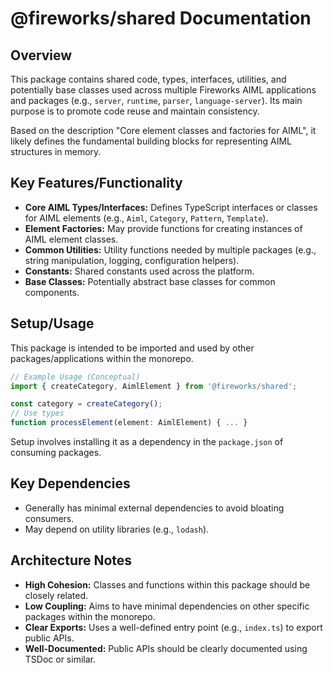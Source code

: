 # @fireworks/shared Documentation

## Overview

This package contains shared code, types, interfaces, utilities, and potentially base classes used across multiple Fireworks AIML applications and packages (e.g., `server`, `runtime`, `parser`, `language-server`). Its main purpose is to promote code reuse and maintain consistency.

Based on the description "Core element classes and factories for AIML", it likely defines the fundamental building blocks for representing AIML structures in memory.

## Key Features/Functionality

- **Core AIML Types/Interfaces:** Defines TypeScript interfaces or classes for AIML elements (e.g., `Aiml`, `Category`, `Pattern`, `Template`).
- **Element Factories:** May provide functions for creating instances of AIML element classes.
- **Common Utilities:** Utility functions needed by multiple packages (e.g., string manipulation, logging, configuration helpers).
- **Constants:** Shared constants used across the platform.
- **Base Classes:** Potentially abstract base classes for common components.

## Setup/Usage

This package is intended to be imported and used by other packages/applications within the monorepo.

```typescript
// Example Usage (Conceptual)
import { createCategory, AimlElement } from '@fireworks/shared';

const category = createCategory();
// Use types
function processElement(element: AimlElement) { ... }
```

Setup involves installing it as a dependency in the `package.json` of consuming packages.

## Key Dependencies

- Generally has minimal external dependencies to avoid bloating consumers.
- May depend on utility libraries (e.g., `lodash`).

## Architecture Notes

- **High Cohesion:** Classes and functions within this package should be closely related.
- **Low Coupling:** Aims to have minimal dependencies on other specific packages within the monorepo.
- **Clear Exports:** Uses a well-defined entry point (e.g., `index.ts`) to export public APIs.
- **Well-Documented:** Public APIs should be clearly documented using TSDoc or similar.
